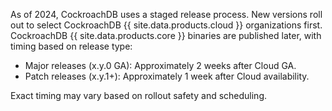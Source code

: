 As of 2024, CockroachDB uses a staged release process. New versions roll out to select CockroachDB {{ site.data.products.cloud }} organizations first. CockroachDB {{ site.data.products.core }} binaries are published later, with timing based on release type:

- Major releases (x.y.0 GA): Approximately 2 weeks after Cloud GA.
- Patch releases (x.y.1+): Approximately 1 week after Cloud availability.

Exact timing may vary based on rollout safety and scheduling.
